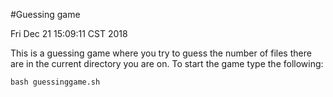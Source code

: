 #Guessing game

Fri Dec 21 15:09:11 CST 2018

This is a guessing game where you try to guess the number of files there are in the current directory you are on. To start the game type the following:

`bash guessinggame.sh`

